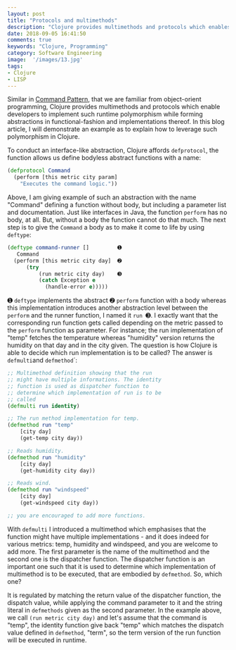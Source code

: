 ```yaml
---
layout: post
title: "Protocols and multimethods"
description: "Clojure provides multimethods and protocols which enables developers to implement runtime polymorphism."
date: 2018-09-05 16:41:50
comments: true
keywords: "Clojure, Programming"
category: Software Engineering
image:  '/images/13.jpg'
tags:
- Clojure
- LISP
---
```



Similar in [Command Pattern](https://sourcemaking.com/design_patterns/command), that we are familiar from object-orient programming, Clojure provides multimethods and protocols which enable developers to implement such runtime polymorphism while forming abstractions in functional-fashion and implementations thereof. In this blog article, I will demonstrate an example as to explain how to leverage such polymorphism in Clojure. 

To conduct an interface-like abstraction, Clojure affords `defprotocol`, the function allows us define bodyless abstract functions with a name: 

```clojure
(defprotocol Command
  (perform [this metric city param]
    "Executes the command logic."))
```

Above, I am giving example of such an abstraction with the name "Command" defining a function without body, but including a parameter list and documentation. Just like interfaces in Java, the function `perform` has no body, at all. But, without a body the function cannot do that much. The next step is to give the `Command` a body as to make it come to life by using `deftype`:

```clojure
(deftype command-runner []         ➊
   Command
  (perform [this metric city day]  ➋
      (try 
          (run metric city day)    ➌
          (catch Exception e 
       		(handle-error e)))))
```

➊ `deftype` implements the abstract ➋ `perform` function with a body whereas this implementation introduces another abstraction level between the `perform` and the runner function, I named it `run `➌. I exactly want that the corresponding run function gets called depending on the metric passed to the `perform` function as parameter. For instance; the run implementation of "temp" fetches the temperature whereas "humidity" version returns the humidity on that day and in the city given. The question is how Clojure is able to decide which run implementation is to be called? The answer is `defmulti`and `defmethod`´:

```clojure
;; Multimethod definition showing that the run 
;; might have multiple informations. The identity
;; function is used as dispatcher function to 
;; determine which implementation of run is to be
;; called
(defmulti run identity)

;; The run method implementation for temp. 
(defmethod run "temp"
    [city day] 
    (get-temp city day))

;; Reads humidity.
(defmethod run "humidity" 
    [city day]
    (get-humidity city day))

;; Reads wind.
(defmethod run "windspeed"
    [city day] 
    (get-windspeed city day))

;; you are encouraged to add more functions.
```

With `defmulti` I introduced a multimethod which emphasises that the function might have multiple  implementations - and it does indeed for various metrics: temp, humidity and windspeed, and you are welcome to add more. The first parameter is the name of the multimethod and the second one is the dispatcher function. The dispatcher function is an important one such that it is used to determine which implementation of multimethod is to be executed, that are embodied by `defmethod`. So, which one? 

It is regulated by matching the return value of the dispatcher function, the dispatch value, while applying the command parameter to it and the string literal in `defmethods` given as the second parameter. In the example above, we call `(run metric city day)` and let's assume that the command is "temp", the identity function give back "temp" which matches the dispatch value defined in `defmethod`, "term", so the term version of the run function will be executed in runtime.

